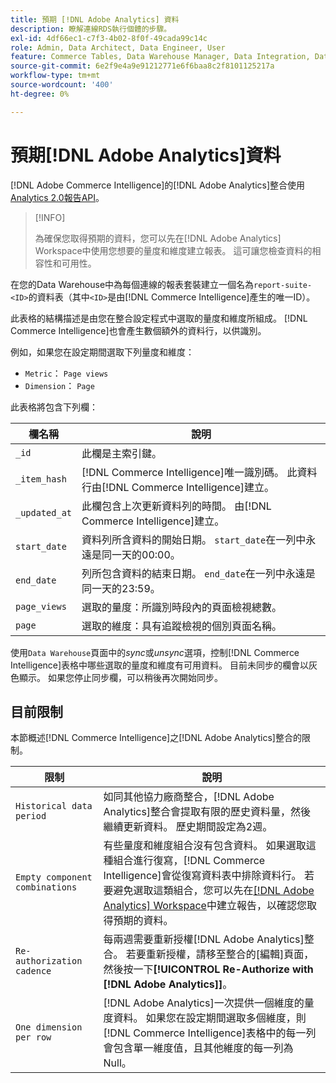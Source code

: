 ```yaml
---
title: 預期 [!DNL Adobe Analytics] 資料
description: 瞭解連線RDS執行個體的步驟。
exl-id: 4df66ec1-c7f3-4b02-8f0f-49cada99c14c
role: Admin, Data Architect, Data Engineer, User
feature: Commerce Tables, Data Warehouse Manager, Data Integration, Data Import/Export
source-git-commit: 6e2f9e4a9e91212771e6f6baa8c2f8101125217a
workflow-type: tm+mt
source-wordcount: '400'
ht-degree: 0%

---
```


# 預期[!DNL Adobe Analytics]資料

[!DNL Adobe Commerce Intelligence]的[!DNL Adobe Analytics]整合使用[Analytics 2.0報告API](https://developer.adobe.com/analytics-apis/docs/2.0/#!AdobeDocs/analytics-2.0-apis/master/README.md)。

>[!INFO]
>
>為確保您取得預期的資料，您可以先在[!DNL Adobe Analytics] Workspace中使用您想要的量度和維度建立報表。 這可讓您檢查資料的相容性和可用性。

在您的Data Warehouse中為每個連線的報表套裝建立一個名為`report-suite-<ID>`的資料表（其中`<ID>`是由[!DNL Commerce Intelligence]產生的唯一ID）。

此表格的結構描述是由您在整合設定程式中選取的量度和維度所組成。 [!DNL Commerce Intelligence]也會產生數個額外的資料行，以供識別。

例如，如果您在設定期間選取下列量度和維度：
- `Metric`： `Page views`
- `Dimension`： `Page`

此表格將包含下列欄：

| 欄名稱 | 說明 |
| --- | --- |
| `_id` | 此欄是主索引鍵。 |
| `_item_hash` | [!DNL Commerce Intelligence]唯一識別碼。 此資料行由[!DNL Commerce Intelligence]建立。 |
| `_updated_at` | 此欄包含上次更新資料列的時間。 由[!DNL Commerce Intelligence]建立。 |
| `start_date` | 資料列所含資料的開始日期。 `start_date`在一列中永遠是同一天的00:00。 |
| `end_date` | 列所包含資料的結束日期。 `end_date`在一列中永遠是同一天的23:59。 |
| `page_views` | 選取的量度：所識別時段內的頁面檢視總數。 |
| `page` | 選取的維度：具有追蹤檢視的個別頁面名稱。 |

使用`Data Warehouse`頁面中的&#x200B;*sync*&#x200B;或&#x200B;*unsync*&#x200B;選項，控制[!DNL Commerce Intelligence]表格中哪些選取的量度和維度有可用資料。 目前未同步的欄會以灰色顯示。 如果您停止同步欄，可以稍後再次開始同步。

## 目前限制

本節概述[!DNL Commerce Intelligence]之[!DNL Adobe Analytics]整合的限制。

| 限制 | 說明 |
| --- | --- |
| `Historical data period` | 如同其他協力廠商整合，[!DNL Adobe Analytics]整合會提取有限的歷史資料量，然後繼續更新資料。 歷史期間設定為2週。 |
| `Empty component combinations` | 有些量度和維度組合沒有包含資料。 如果選取這種組合進行復寫，[!DNL Commerce Intelligence]會從復寫資料表中排除資料行。 若要避免選取這類組合，您可以先在[[!DNL Adobe Analytics] Workspace](https://experienceleague.adobe.com/docs/analytics/analyze/analysis-workspace/home.html?lang=zh-Hant)中建立報告，以確認您取得預期的資料。 |
| `Re-authorization cadence` | 每兩週需要重新授權[!DNL Adobe Analytics]整合。 若要重新授權，請移至整合的[編輯]頁面，然後按一下&#x200B;**[!UICONTROL Re-Authorize with [!DNL Adobe Analytics]]**。 |
| `One dimension per row` | [!DNL Adobe Analytics]一次提供一個維度的量度資料。 如果您在設定期間選取多個維度，則[!DNL Commerce Intelligence]表格中的每一列會包含單一維度值，且其他維度的每一列為Null。 |
